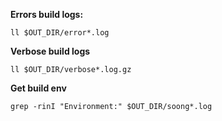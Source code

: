 **Errors build logs:**

`ll $OUT_DIR/error*.log`

**Verbose build logs**

`ll $OUT_DIR/verbose*.log.gz`

**Get build env**

`grep -rinI "Environment:" $OUT_DIR/soong*.log`